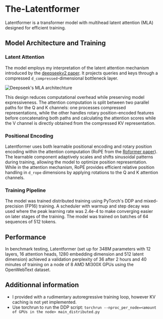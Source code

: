 # The-Latentformer
Latentformer is a transformer model with multihead latent attention (MLA) designed for efficient training. 

## Model Architecture and Training

### Latent Attention
The model employs my interpretation of the latent attention mechanism introduced by the [deepseekv2 paper](https://arxiv.org/pdf/2405.04434). It projects queries and keys through a compressed `d_compressed`-dimensional bottleneck layer.

![Deepseek's MLA architechture](https://towardsdatascience.com/wp-content/uploads/2025/01/15MvV9YDPmc37axJe60w8Ag.png)

This design reduces computational overhead while preserving model expressiveness. The attention computation is split between two parallel paths for the Q and K channels: one processes compressed representations, while the other handles rotary position-encoded features before concatenating both paths and calculating the attention scores while the V channel is directly obtained from the compressed KV representation.

### Positional Encoding
Latentformer uses both learnable positional encoding and rotary position encoding within the attention computation (RoPE from the [Roformer paper](https://arxiv.org/pdf/2104.09864)).
The learnable component adaptively scales and shifts sinusoidal patterns during training, allowing the model to optimize position representation.
While in the attention mechanism, RoPE provides efficient relative position handling in `d_rope` dimensions by applying rotations to the Q and K attention channels.

### Training Pipeline
The model was trained distributed training using PyTorch's DDP and mixed-precision (FP16) training.
A scheduler with warmup and step decay was used where the peak learning rate was 2.4e-4 to make converging easier on later stages of the training.
The model was trained on batches of 64 sequences of 512 tokens.

## Performance
In benchmark testing, Latentformer (set up for 348M parameters with 12 layers, 16 attention heads, 1280 embedding dimension and 512 latent dimension) achieved a validation perplexity of 36 after 2 hours and 40 minutes of training on a node of 8 AMD MI300X GPUs using the OpenWebText dataset.

## Additionnal information
- I provided with a rudimentary autoregressive training loop, however KV caching is not yet implemented.
- Use torchrun to run the DDP script: ``torchrun --nproc_per_node=<amount of GPUs in the node> main_distributed.py``
